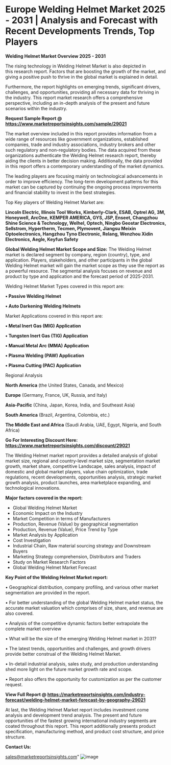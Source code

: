 # Europe Welding Helmet Market 2025 - 2031 | Analysis and Forecast with Recent Developments Trends, Top Players

<Strong> Welding Helmet Market Overview 2025 - 2031</strong>

The rising technology in Welding Helmet Market is also depicted in this research report. Factors that are boosting the growth of the market, and giving a positive push to thrive in the global market is explained in detail.

Furthermore, the report highlights on emerging trends, significant drivers, challenges, and opportunities, providing all necessary data for thriving in the industry. This report market research offers a comprehensive perspective, including an in-depth analysis of the present and future scenarios within the industry.

<strong>Request Sample Report @ <a href=https://www.marketreportsinsights.com/sample/29021>https://www.marketreportsinsights.com/sample/29021</a></strong>

The market overview included in this report provides information from a wide range of resources like government organizations, established companies, trade and industry associations, industry brokers and other such regulatory and non-regulatory bodies. The data acquired from these organizations authenticate the Welding Helmet research report, thereby aiding the clients in better decision making. Additionally, the data provided in this report offers a contemporary understanding of the market dynamics.

The leading players are focusing mainly on technological advancements in order to improve efficiency. The long-term development patterns for this market can be captured by continuing the ongoing process improvements and financial stability to invest in the best strategies.

Top Key players of Welding Helmet Market are:

<strong>Lincoln Electric, Illinois Tool Works, Kimberly-Clark, ESAB, Optrel AG, 3M, Honeywell, ArcOne, KEMPER AMERICA, GYS, JSP, Enseet, Changzhou Shine Science & Technology, Welhel, Optech, Ningbo Geostar Electronics, Sellstrom, Hypertherm, Tecmen, Plymovent, Jiangsu Meixin Optoelectronics, Hangzhou Tyno Electronic, Relang, Wenzhou Xidin Electronics, Aegle, Keyfun Safety</strong>

<strong><b>Global Welding Helmet Market Scope and Size:</b></strong>
The Welding Helmet market is declared segment by company, region (country), type, and application. Players, stakeholders, and other participants in the global Welding Helmet market will gain the market scope as they use the report as a powerful resource. The segmental analysis focuses on revenue and product by type and application and the forecast period of 2025-2031.

Welding Helmet Market Types covered in this report are:

<strong>• Passive Welding Helmet

• Auto Darkening Welding Helmets</strong>

Market Applications covered in this report are:

<strong>• Metal Inert Gas (MIG) Application

• Tungsten Inert Gas (TIG) Application

• Manual Metal Arc (MMA) Application

• Plasma Welding (PAW) Application

• Plasma Cutting (PAC) Application</strong> 

Regional Analysis

<strong>North America</strong> (the United States, Canada, and Mexico)

<strong>Europe</strong> (Germany, France, UK, Russia, and Italy)

<strong>Asia-Pacific</strong> (China, Japan, Korea, India, and Southeast Asia)

<strong>South America</strong> (Brazil, Argentina, Colombia, etc.)

<strong>The Middle East and Africa</strong> (Saudi Arabia, UAE, Egypt, Nigeria, and South Africa)

<strong>Go For Interesting Discount Here: <a href=https://www.marketreportsinsights.com/discount/29021>https://www.marketreportsinsights.com/discount/29021</a></strong>

The Welding Helmet market report provides a detailed analysis of global market size, regional and country-level market size, segmentation market growth, market share, competitive Landscape, sales analysis, impact of domestic and global market players, value chain optimization, trade regulations, recent developments, opportunities analysis, strategic market growth analysis, product launches, area marketplace expanding, and technological innovations.

<strong><b>Major factors covered in the report:</b></strong>
<ul>
  <li>Global Welding Helmet Market </li>
  <li>Economic Impact on the Industry</li>
  <li>Market Competition in terms of Manufacturers</li>
  <li>Production, Revenue (Value) by geographical segmentation</li>
  <li>Production, Revenue (Value), Price Trend by Type</li>
  <li>Market Analysis by Application</li>
  <li>Cost Investigation</li>
  <li>Industrial Chain, Raw material sourcing strategy and Downstream Buyers</li>
  <li>Marketing Strategy comprehension, Distributors and Traders</li>
  <li>Study on Market Research Factors</li>
  <li>Global Welding Helmet Market Forecast</li>
</ul>

<strong><b>Key Point of the Welding Helmet Market report:</b></strong>

• Geographical distribution, company profiling, and various other market segmentation are provided in the report.

• For better understanding of the global Welding Helmet market status, the accurate market valuation which comprises of size, share, and revenue are also covered.

• Analysis of the competitive dynamic factors better extrapolate the complete market overview

• What will be the size of the emerging Welding Helmet market in 2031?

• The latest trends, opportunities and challenges, and growth drivers provide better construal of the Welding Helmet Market.

• In-detail industrial analysis, sales study, and production understanding shed more light on the future market growth rate and scope.

• Report also offers the opportunity for customization as per the customer request.

<strong><b>View Full Report @ <a href=https://marketreportsinsights.com/industry-forecast/welding-helmet-market-forecast-by-geography-29021>https://marketreportsinsights.com/industry-forecast/welding-helmet-market-forecast-by-geography-29021</a></b></strong>


At last, the Welding Helmet Market report includes investment come analysis and development trend analysis. The present and future opportunities of the fastest growing international industry segments are coated throughout this report. This report additionally presents product specification, manufacturing method, and product cost structure, and price structure.

<strong>Contact Us:</strong>

sales@marketreportsinsights.com"
![image](https://github.com/user-attachments/assets/0c890228-b1f6-4081-bc89-81a48a1261e6)
